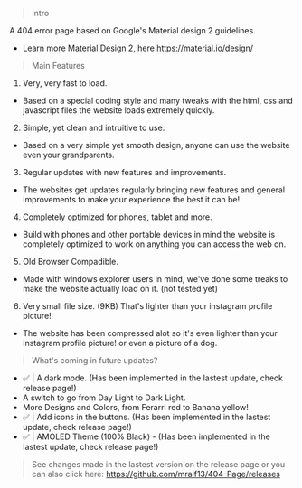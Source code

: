 > Intro 

A 404 error page based on Google's Material design 2 guidelines.

- Learn more Material Design 2, here https://material.io/design/

> Main Features
1. Very, very fast to load.
- Based on a special coding style and many tweaks with the html, css and javascript files the website loads extremely quickly.

2. Simple, yet clean and intruitive to use.
- Based on a very simple yet smooth design, anyone can use the website even your grandparents.

3. Regular updates with new features and improvements.
- The websites get updates regularly bringing new features and general improvements to make your experience the best it can be!

4. Completely optimized for phones, tablet and more.
- Build with phones and other portable devices in mind the website is completely optimized to work on anything you can access the web on.

5. Old Browser Compadible.
- Made with windows explorer users in mind, we've done some treaks to make the website actually load on it. (not tested yet)

6. Very small file size. (9KB) That's lighter than your instagram profile picture!
- The website has been compressed alot so it's even lighter than your instagram profile picture! or even a picture of a dog.

> What's coming in future updates?

- ✅ | A dark mode. (Has been implemented in the lastest update, check release page!)
- A switch to go from Day Light to Dark Light.
- More Designs and Colors, from Ferarri red to Banana yellow!
- ✅ | Add icons in the buttons. (Has been implemented in the lastest update, check release page!)
- ✅ | AMOLED Theme (100% Black) - (Has been implemented in the lastest update, check release page!)

>See changes made in the lastest version on the release page or you can also click here: https://github.com/mraif13/404-Page/releases
